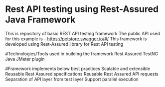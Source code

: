 # Rest API testing using Rest-Assured Java Framework
This is repository of basic REST API testing framework
The public API used for this example is - https://petstore.swagger.io/#/
This framework is developed using Rest-Assured library for Rest API testing

#Technologies/Tools used in building the framework
Rest Assured
TestNG
Java
JMeter plugin

#Framework implements below best practices
Scalable and extensible
Reusable Rest Assured specifications
Reusable Rest Assured API requests
Separation of API layer from test layer
Support parallel execution

